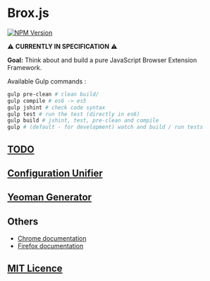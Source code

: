 
# Brox.js

[![NPM Version][npm-image]][npm-url]

:warning: **CURRENTLY IN SPECIFICATION** :warning:

**Goal:** Think about and build a pure JavaScript Browser Extension Framework.

Available Gulp commands :

```bash
gulp pre-clean # clean build/
gulp compile # es6 -> es5
gulp jshint # check code syntax
gulp test # run the test (directly in es6)
gulp build # jshint, test, pre-clean and compile
gulp # (default - for development) watch and build / run tests
```

## [TODO](https://github.com/wuha-io/broxjs/blob/master/TODO.md)

## [Configuration Unifier](https://github.com/wuha-io/broxjs/blob/master/doc/configUnifier.md)

## [Yeoman Generator](https://github.com/wuha-io/generator-broxjs)

## Others

- [Chrome documentation](https://developer.chrome.com/extensions/api_index)
- [Firefox documentation](https://developer.mozilla.org/en-US/Add-ons)

## [MIT Licence](https://github.com/wuha-io/broxjs/blob/master/LICENSE)

[npm-image]: https://img.shields.io/npm/v/express.svg
[npm-url]: https://www.npmjs.com/package/broxjs
